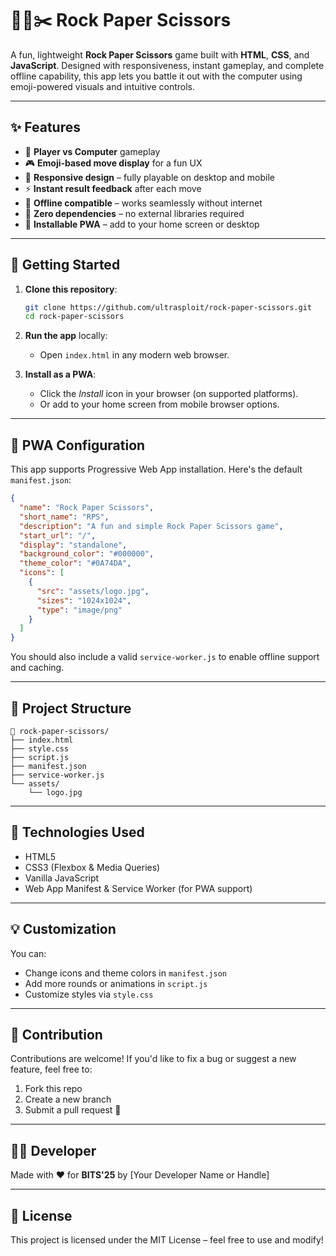 # 🪸📄✂️ Rock Paper Scissors

A fun, lightweight **Rock Paper Scissors** game built with **HTML**, **CSS**, and **JavaScript**. Designed with responsiveness, instant gameplay, and complete offline capability, this app lets you battle it out with the computer using emoji-powered visuals and intuitive controls.

---

## ✨ Features

- 👤 **Player vs Computer** gameplay
- 🎮 **Emoji-based move display** for a fun UX
- 📱 **Responsive design** – fully playable on desktop and mobile
- ⚡ **Instant result feedback** after each move
- 💾 **Offline compatible** – works seamlessly without internet
- 🧹 **Zero dependencies** – no external libraries required
- 📲 **Installable PWA** – add to your home screen or desktop

---

## 🚀 Getting Started

1. **Clone this repository**:
   ```bash
   git clone https://github.com/ultrasploit/rock-paper-scissors.git
   cd rock-paper-scissors
   ```

2. **Run the app** locally:
   - Open `index.html` in any modern web browser.

3. **Install as a PWA**:
   - Click the *Install* icon in your browser (on supported platforms).
   - Or add to your home screen from mobile browser options.

---

## 📱 PWA Configuration

This app supports Progressive Web App installation. Here's the default `manifest.json`:

```json
{
  "name": "Rock Paper Scissors",
  "short_name": "RPS",
  "description": "A fun and simple Rock Paper Scissors game",
  "start_url": "/",
  "display": "standalone",
  "background_color": "#000000",
  "theme_color": "#0A74DA",
  "icons": [
    {
      "src": "assets/logo.jpg",
      "sizes": "1024x1024",
      "type": "image/png"
    }
  ]
}
```

You should also include a valid `service-worker.js` to enable offline support and caching.

---

## 📂 Project Structure

```
📁 rock-paper-scissors/
├── index.html
├── style.css
├── script.js
├── manifest.json
├── service-worker.js
└── assets/
    └── logo.jpg
```

---

## 🚰 Technologies Used

- HTML5
- CSS3 (Flexbox & Media Queries)
- Vanilla JavaScript
- Web App Manifest & Service Worker (for PWA support)

---

## 💡 Customization

You can:
- Change icons and theme colors in `manifest.json`
- Add more rounds or animations in `script.js`
- Customize styles via `style.css`

---

## 🤝 Contribution

Contributions are welcome! If you'd like to fix a bug or suggest a new feature, feel free to:
1. Fork this repo
2. Create a new branch
3. Submit a pull request 🚀

---

## 🧑‍💻 Developer

Made with ❤️ for **BITS'25** by [Your Developer Name or Handle]

---

## 📜 License

This project is licensed under the MIT License – feel free to use and modify!
